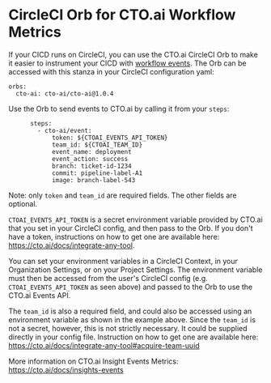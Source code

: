 # CircleCI Orb for CTO.ai Workflow Metrics

If your CICD runs on CircleCI, you can use the CTO.ai CircleCI Orb to make it easier to instrument your CICD with [workflow events](https://cto.ai/docs/workflow-metrics). The Orb can be accessed with this stanza in your CircleCI configuration yaml:

```
orbs:
  cto-ai: cto-ai/cto-ai@1.0.4
```

Use the Orb to send events to CTO.ai by calling it from your `steps`:

```
      steps:
        - cto-ai/event:
            token: ${CTOAI_EVENTS_API_TOKEN}
            team_id: ${CTOAI_TEAM_ID}
            event_name: deployment
            event_action: success
            branch: ticket-id-1234
            commit: pipeline-label-A1
            image: branch-label-543
```

Note: only `token` and `team_id` are required fields. The other fields are optional.

`CTOAI_EVENTS_API_TOKEN` is a secret environment variable provided by CTO.ai that you set in your CircleCI config, and then pass to the Orb. If you don't have a token, instructions on how to get one are available here: https://cto.ai/docs/integrate-any-tool. 

You can set your environment variables in a CircleCI Context, in your Organization Settings, or on your Project Settings. The environment variable must then be accessed from the user's CircleCI config (e.g. `CTOAI_EVENTS_API_TOKEN` as seen above) and passed to the Orb to use the CTO.ai Events API.

The `team_id` is also a required field, and could also be accessed using an environment variable as shown in the example above. Since the `team_id` is not a secret, however, this is not strictly necessary. It could be supplied directly in your config file. Instruction on how to get one are available here: <https://cto.ai/docs/integrate-any-tool#acquire-team-uuid>

More information on CTO.ai Insight Events Metrics: <https://cto.ai/docs/insights-events>
